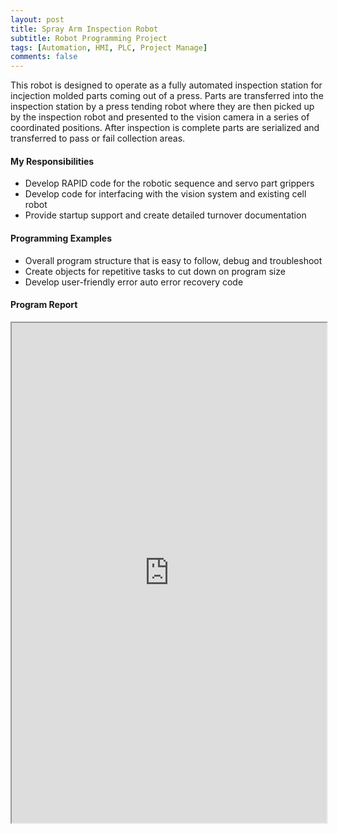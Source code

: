 ```yaml
---
layout: post
title: Spray Arm Inspection Robot
subtitle: Robot Programming Project
tags: [Automation, HMI, PLC, Project Manage]
comments: false
---
```


This robot is designed to operate as a fully automated inspection station for incjection molded parts coming out of a press. Parts are transferred into the inspection station by a press tending robot where they are then picked up by the inspection robot and presented to the vision camera in a series of coordinated positions. After inspection is complete parts are serialized and transferred to pass or fail collection areas.

#### My Responsibilities
-	Develop RAPID code for the robotic sequence and servo part grippers
-	Develop code for interfacing with the vision system and existing cell robot
-	Provide startup support and create detailed turnover documentation

#### Programming Examples
-	Overall program structure that is easy to follow, debug and troubleshoot
-	Create objects for repetitive tasks to cut down on program size
-	Develop user-friendly error auto error recovery code 

#### Program Report
<iframe src="https://josh-best.github.io/img/SprayArmInspRobot_MainTask.pdf" width="100%" height="800px"> </iframe>

